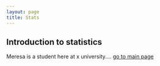 ```yaml
---
layout: page
title: Stats
---
```

## Introduction to statistics
Meresa is a student here at x university.... [go to main page](https://meresag.github.io/Research22)
